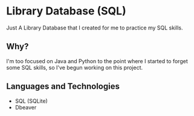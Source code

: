 # Library Database (SQL)
Just A Library Database that I created for me to practice my SQL skills.


## Why?
I'm too focused on Java and Python to the point where I started to forget some SQL skills, so I've begun working on this project.

## Languages and Technologies
- SQL (SQLite)
- Dbeaver

